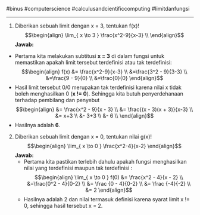 #binus #computerscience #calculusandcientificcomputing #limitdanfungsi 
___
1.  Diberikan sebuah limit dengan x = 3, tentukan f(x)!
$$\begin{align}
\lim_{ x \to 3 } \frac{x^2-9}{x-3} \\
\end{align}$$
	**Jawab:**
- Pertama kita melakukan subtitusi **x = 3** di dalam fungsi untuk memastikan apakah limit tersebut terdefinisi atau tak terdefinisi:
$$\begin{align}
f(x) &= \frac{x^2-9}{x-3} \\
&=\frac{3^2 - 9}{3-3} \\
&=\frac{9 - 9}{0} \\
&=\frac{0}{0}
\end{align}$$
- Hasil limit tersebut 0/0 merupakan tak terdefinisi karena nilai x tidak boleh menghasilkan 0 (**x != 0**). Sehingga kita butuh penyerdehanaan terhadap pembilang dan penyebut
$$\begin{align}
&= \frac{x^2 - 9}{x - 3} \\
&= \frac{(x - 3)(x + 3)}{x-3} \\
&= x+3 \\
&- 3+3 \\
&- 6 \\
\end{align}$$
- Hasilnya adalah **6**.

2.  Diberikan sebuah limit dengan x = 0, tentukan nilai g(x)!
$$\begin{align}
\lim_{ x \to 0 } \frac{x^2-4}{x-2}
\end{align}$$
	**Jawab:**
	- Pertama kita pastikan terlebih dahulu apakah fungsi menghasilkan nilai yang terdefinisi maupun tak terdefinisi :
$$\begin{align}
\lim_{ x \to 0 } f(0) &= \frac{x^2 - 4}{x - 2} \\
&=\frac{0^2 - 4}{0-2} \\
&= \frac {0 - 4}{0-2} \\
&= \frac {-4}{-2}  \\
&= 2
\end{align}$$
	- Hasilnya adalah 2 dan nilai termasuk definisi karena syarat limit x != 0, sehingga hasil tersebut x = 2.
